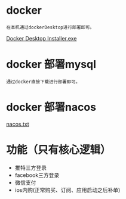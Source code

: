 # docker
````
在本机通过dockerDesktop进行部署即可。
````
[Docker Desktop Installer.exe](flies%2FDocker%20Desktop%20Installer.exe)

# docker 部署mysql
````
通过docker直接下载进行部署即可。
````
# docker 部署nacos
[nacos.txt](flies%2Fnacos.txt)


# 功能（只有核心逻辑）
- 推特三方登录
- facebook三方登录
- 微信支付
- ios内购(正常购买、订阅、应用启动之后补单)
